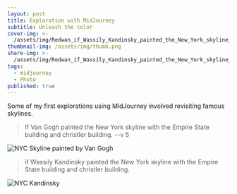 ```yaml
---
layout: post
title: Exploration with MidJourney
subtitle: Unleash the color
cover-img: >-
  /assets/img/Redwan_if_Wassily_Kandinsky_painted_the_New_York_skyline_with_t_f0f76203-eab7-42ae-9548-04e98d3111b0.png
thumbnail-img: /assets/img/thumb.png
share-img: >-
  /assets/img/Redwan_if_Wassily_Kandinsky_painted_the_New_York_skyline_with_t_f0f76203-eab7-42ae-9548-04e98d3111b0.png
tags:
  - midjourney
  - Photo
published: true
---
```


Some of my first explorations using MidJourney involved revisiting famous skylines.


> If Van Gogh painted the New York skyline with the Empire State building and christler building. --v 5

![NYC Skyline painted by Van Gogh]({{site.baseurl}}/_posts/Redwan_if_Van_Gogh_painted_the_New_York_skyline_with_the_Empire_0ebebe90-fc20-4d85-b4b5-0a56f5d36842.png)


> if Wassily Kandinsky painted the New York skyline with the Empire State building and christler building.

![NYC Kandinsky ]({{site.baseurl}}/_posts/Redwan_if_Wassily_Kandinsky_painted_the_New_York_skyline_with_t_9ff6fe14-8512-4759-a0e6-ebe23fc032e8.png)

